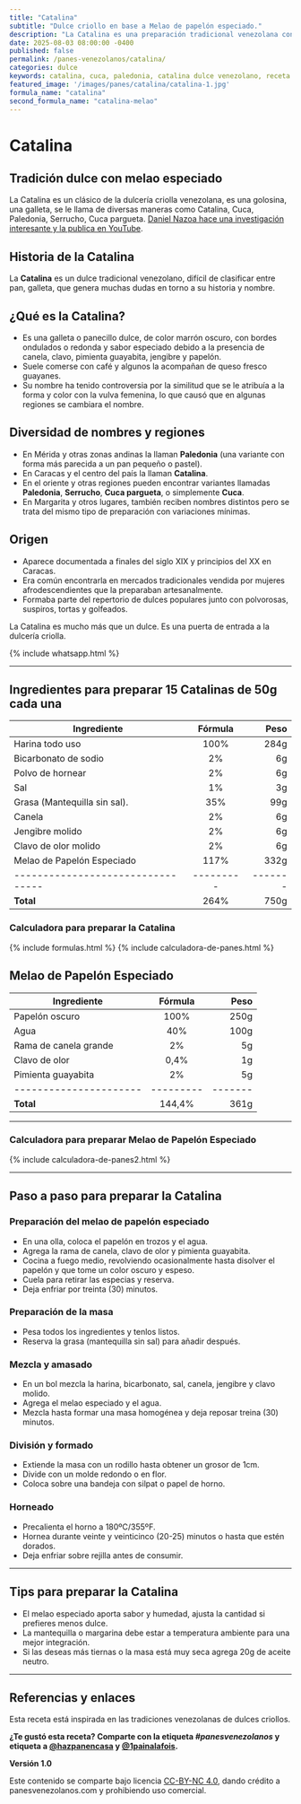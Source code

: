 ```yaml
---
title: "Catalina"
subtitle: "Dulce criollo en base a Melao de papelón especiado."
description: "La Catalina es una preparación tradicional venezolana conocida también como Cuca, Paledonia, Serrucho o Cuca pargueta."
date: 2025-08-03 08:00:00 -0400
published: false
permalink: /panes-venezolanos/catalina/
categories: dulce
keywords: catalina, cuca, paledonia, catalina dulce venezolano, receta de catalina, receta catalina
featured_image: '/images/panes/catalina/catalina-1.jpg'
formula_name: "catalina"
second_formula_name: "catalina-melao"
---
```


# Catalina

## Tradición dulce con melao especiado

La Catalina es un clásico de la dulcería criolla venezolana, es una golosina, una galleta, se le llama de diversas maneras como Catalina, Cuca, Paledonia, Serrucho, Cuca pargueta. [Daniel Nazoa hace una investigación interesante y la publica en YouTube](https://www.youtube.com/watch?v=cxGUgiAxQZk).

## Historia de la Catalina

La **Catalina** es un dulce tradicional venezolano, difícil de clasificar entre pan, galleta, que genera muchas dudas en torno a su historia y nombre.

## ¿Qué es la Catalina?

* Es una galleta o panecillo dulce, de color marrón oscuro, con bordes ondulados o redonda y sabor especiado debido a la presencia de canela, clavo, pimienta guayabita, jengibre y papelón.
* Suele comerse con café y algunos la acompañan de queso fresco guayanes.
* Su nombre ha tenido controversia por la similitud que se le atribuía a la forma y color con la vulva femenina, lo que causó que en algunas regiones se cambiara el nombre.

## Diversidad de nombres y regiones

* En Mérida y otras zonas andinas la llaman **Paledonia** (una variante con forma más parecida a un pan pequeño o pastel).
* En Caracas y el centro del país la llaman **Catalina**.
* En el oriente y otras regiones pueden encontrar variantes llamadas **Paledonia**, **Serrucho**, **Cuca pargueta**, o simplemente **Cuca**.
* En Margarita y otros lugares, también reciben nombres distintos pero se trata del mismo tipo de preparación con variaciones mínimas.

## Origen

* Aparece documentada a finales del siglo XIX y principios del XX en Caracas.
* Era común encontrarla en mercados tradicionales vendida por mujeres afrodescendientes que la preparaban artesanalmente.
* Formaba parte del repertorio de dulces populares junto con polvorosas, suspiros, tortas y golfeados.

La Catalina es mucho más que un dulce. Es una puerta de entrada a la dulcería criolla.


{% include whatsapp.html %}

---

## Ingredientes para preparar 15 Catalinas de 50g cada una

| Ingrediente                     | Fórmula | Peso  |
|---------------------------------|:-------:|------:|
| Harina todo uso                 |  100%   |  284g |
| Bicarbonato de sodio            |    2%   |    6g |
| Polvo de hornear                |    2%   |    6g |
| Sal                             |    1%   |    3g |
| Grasa (Mantequilla sin sal).    |   35%   |   99g |
| Canela                          |    2%   |    6g |
| Jengibre molido                 |    2%   |    6g |
| Clavo de olor molido            |    2%   |    6g |
| Melao de Papelón Especiado      |  117%   |  332g |
|---------------------------------|---------|-------|
| **Total**                       |  264%   |  750g |

### Calculadora para preparar la Catalina

{% include formulas.html %}
{% include calculadora-de-panes.html %}

## Melao de Papelón Especiado

| Ingrediente          | Fórmula | Peso  |
|----------------------|:-------:|------:|
| Papelón oscuro       |  100%   |  250g |
| Agua                 |   40%   |  100g |
| Rama de canela grande|    2%   |    5g |
| Clavo de olor        |  0,4%   |    1g |
| Pimienta guayabita   |    2%   |    5g |
|----------------------|---------|-------|
| **Total**            | 144,4%  |  361g |

---

### Calculadora para preparar Melao de Papelón Especiado

{% include calculadora-de-panes2.html %}

---

## Paso a paso para preparar la Catalina

### Preparación del melao de papelón especiado

- En una olla, coloca el papelón en trozos y el agua.
- Agrega la rama de canela, clavo de olor y pimienta guayabita.
- Cocina a fuego medio, revolviendo ocasionalmente hasta disolver el papelón y que tome un color oscuro y espeso.
- Cuela para retirar las especias y reserva.
- Deja enfriar por treinta (30) minutos.

### Preparación de la masa

- Pesa todos los ingredientes y tenlos listos.
- Reserva la grasa (mantequilla sin sal) para añadir después.

### Mezcla y amasado

- En un bol mezcla la harina, bicarbonato, sal, canela, jengibre y clavo molido.
- Agrega el melao especiado y el agua.
- Mezcla hasta formar una masa homogénea y deja reposar treina (30) minutos.

### División y formado

- Extiende la masa con un rodillo hasta obtener un grosor de 1cm.
- Divide con un molde redondo o en flor.
- Coloca sobre una bandeja con silpat o papel de horno.

### Horneado

- Precalienta el horno a 180ºC/355ºF.
- Hornea durante veinte y veinticinco (20-25) minutos o hasta que estén dorados.
- Deja enfriar sobre rejilla antes de consumir.

---

## Tips para preparar la Catalina

- El melao especiado aporta sabor y humedad, ajusta la cantidad si prefieres menos dulce.
- La mantequilla o margarina debe estar a temperatura ambiente para una mejor integración.
- Si las deseas más tiernas o la masa está muy seca agrega 20g de aceite neutro.

---

## Referencias y enlaces

Esta receta está inspirada en las tradiciones venezolanas de dulces criollos.

**¿Te gustó esta receta? Comparte con la etiqueta _#panesvenezolanos_ y etiqueta a [@hazpanencasa](https://www.instagram.com/hazpanencasa) y [@1painalafois](https://www.instagram.com/1painalafois).**

__Versión 1.0__

Este contenido se comparte bajo licencia [CC-BY-NC 4.0](https://creativecommons.org/licenses/by-nc/4.0/deed.es), dando crédito a panesvenezolanos.com y prohibiendo uso comercial.
